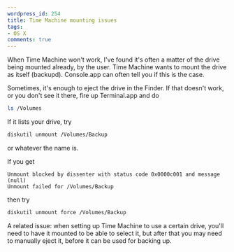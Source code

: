 ```yaml
---
wordpress_id: 254
title: Time Machine mounting issues
tags:
- OS X
comments: true
---
```

When Time Machine won't work, I've found it's often a matter of the drive being mounted already, by the user. Time Machine wants to mount the drive as itself (backupd). Console.app can often tell you if this is the case.

Sometimes, it's enough to eject the drive in the Finder. If that doesn't work, or you don't see it there, fire up Terminal.app and do

``` bash
ls /Volumes
```

If it lists your drive, try

``` bash
diskutil unmount /Volumes/Backup
```
or whatever the name is.

If you get

    Unmount blocked by dissenter with status code 0x0000c001 and message (null)
    Unmount failed for /Volumes/Backup

then try

``` bash
diskutil unmount force /Volumes/Backup
```

A related issue: when setting up Time Machine to use a certain drive, you'll need to have it mounted to be able to select it, but after that you may need to manually eject it, before it can be used for backing up.
